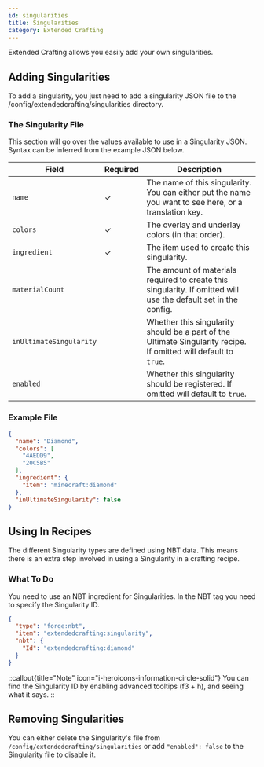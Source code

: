```yaml
---
id: singularities
title: Singularities
category: Extended Crafting
---
```


Extended Crafting allows you easily add your own singularities.

## Adding Singularities

To add a singularity, you just need to add a singularity JSON file to the /config/extendedcrafting/singularities directory.

### The Singularity File

This section will go over the values available to use in a Singularity JSON. Syntax can be inferred from the example JSON below.

| Field                   | Required | Description                                                                                                      |
|-------------------------|----------|------------------------------------------------------------------------------------------------------------------|
| `name`                  | ✓        | The name of this singularity. You can either put the name you want to see here, or a translation key.            |
| `colors`                | ✓        | The overlay and underlay colors (in that order).                                                                 |
| `ingredient`            | ✓        | The item used to create this singularity.                                                                        |
| `materialCount`         |          | The amount of materials required to create this singularity. If omitted will use the default set in the config.  |
| `inUltimateSingularity` |          | Whether this singularity should be a part of the Ultimate Singularity recipe. If omitted will default to `true`. |
| `enabled`               |          | Whether this singularity should be registered. If omitted will default to `true`.                                |

### Example File

```json
{
  "name": "Diamond",
  "colors": [
    "4AEDD9",
    "20C5B5"
  ],
  "ingredient": {
    "item": "minecraft:diamond"
  },
  "inUltimateSingularity": false
}
```

## Using In Recipes

The different Singularity types are defined using NBT data. This means there is an extra step involved in using a Singularity in a crafting recipe.

### What To Do

You need to use an NBT ingredient for Singularities. In the NBT tag you need to specify the Singularity ID.

```json
{
  "type": "forge:nbt",
  "item": "extendedcrafting:singularity",
  "nbt": {
    "Id": "extendedcrafting:diamond"
  }
}
```

::callout{title="Note" icon="i-heroicons-information-circle-solid"}
You can find the Singularity ID by enabling advanced tooltips (f3 + h), and seeing what it says.
::

## Removing Singularities

You can either delete the Singularity's file from `/config/extendedcrafting/singularities` or add `"enabled": false` to the Singularity file to disable it.
